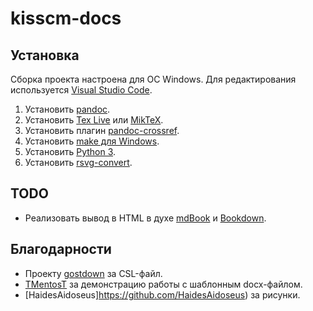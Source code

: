 # kisscm-docs

## Установка

Сборка проекта настроена для ОС Windows. Для редактирования используется [Visual Studio Code](https://code.visualstudio.com/download).

1. Установить [pandoc](https://pandoc.org/).
1. Установить [Tex Live](https://www.tug.org/texlive/acquire-netinstall.html) или [MikTeX](https://miktex.org/download).
1. Установить плагин [pandoc-crossref](https://lierdakil.github.io/pandoc-crossref/).
1. Установить [make для Windows](http://gnuwin32.sourceforge.net/packages/make.htm).
1. Установить [Python 3](https://www.python.org/downloads/).
1. Установить [rsvg-convert](http://sourceforge.net/projects/tumagcc/files/rsvg-convert-2.40.20.7z/download).

## TODO

* Реализовать вывод в HTML в духе [mdBook](https://rust-lang.github.io/mdBook/) и [Bookdown](https://bookdown.org/).

## Благодарности

* Проекту [gostdown](https://gitlab.iaaras.ru/iaaras/gostdown) за CSL-файл.
* [TMentosT](https://github.com/TMentosT) за демонстрацию работы с шаблонным docx-файлом.
* [HaidesAidoseus]https://github.com/HaidesAidoseus) за рисунки.
